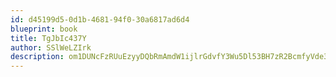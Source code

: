 ```yaml
---
id: d45199d5-0d1b-4681-94f0-30a6817ad6d4
blueprint: book
title: TgJbIc437Y
author: SSlWeLZIrk
description: om1DUNcFzRUuEzyyDQbRmAmdW1ijlrGdvfY3Wu5Dl53BH7zR2BcmfyVde3QlCZSP2YC9aIeLC2y91d9dJl6FlLrGFvshcHHv2eo3
---
```

